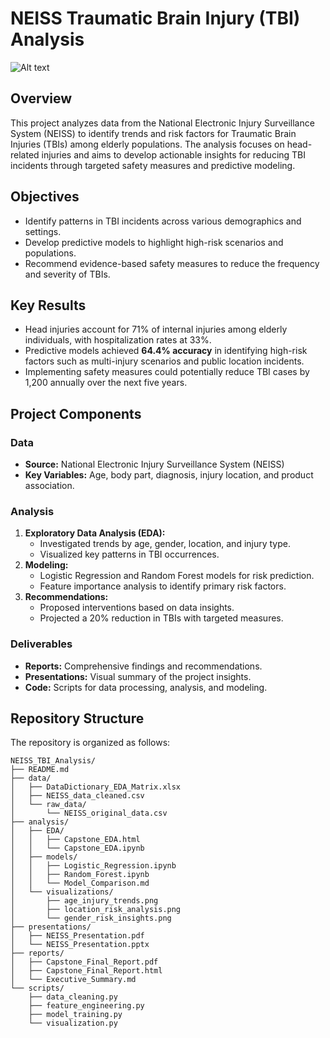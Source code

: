 # NEISS Traumatic Brain Injury (TBI) Analysis
![Alt text](IMAGES/TBI)
## Overview
This project analyzes data from the National Electronic Injury Surveillance System (NEISS) to identify trends and risk factors for Traumatic Brain Injuries (TBIs) among elderly populations. The analysis focuses on head-related injuries and aims to develop actionable insights for reducing TBI incidents through targeted safety measures and predictive modeling.

## Objectives
- Identify patterns in TBI incidents across various demographics and settings.
- Develop predictive models to highlight high-risk scenarios and populations.
- Recommend evidence-based safety measures to reduce the frequency and severity of TBIs.

## Key Results
- Head injuries account for 71% of internal injuries among elderly individuals, with hospitalization rates at 33%.
- Predictive models achieved **64.4% accuracy** in identifying high-risk factors such as multi-injury scenarios and public location incidents.
- Implementing safety measures could potentially reduce TBI cases by 1,200 annually over the next five years.

## Project Components

### Data
- **Source:** National Electronic Injury Surveillance System (NEISS)
- **Key Variables:** Age, body part, diagnosis, injury location, and product association.

### Analysis
1. **Exploratory Data Analysis (EDA):**
   - Investigated trends by age, gender, location, and injury type.
   - Visualized key patterns in TBI occurrences.
2. **Modeling:**
   - Logistic Regression and Random Forest models for risk prediction.
   - Feature importance analysis to identify primary risk factors.
3. **Recommendations:**
   - Proposed interventions based on data insights.
   - Projected a 20% reduction in TBIs with targeted measures.

### Deliverables
- **Reports:** Comprehensive findings and recommendations.
- **Presentations:** Visual summary of the project insights.
- **Code:** Scripts for data processing, analysis, and modeling.

## Repository Structure
The repository is organized as follows:

```plaintext
NEISS_TBI_Analysis/
├── README.md
├── data/
│   ├── DataDictionary_EDA_Matrix.xlsx
│   ├── NEISS_data_cleaned.csv
│   └── raw_data/
│       └── NEISS_original_data.csv
├── analysis/
│   ├── EDA/
│   │   ├── Capstone_EDA.html
│   │   └── Capstone_EDA.ipynb
│   ├── models/
│   │   ├── Logistic_Regression.ipynb
│   │   ├── Random_Forest.ipynb
│   │   └── Model_Comparison.md
│   └── visualizations/
│       ├── age_injury_trends.png
│       ├── location_risk_analysis.png
│       └── gender_risk_insights.png
├── presentations/
│   ├── NEISS_Presentation.pdf
│   └── NEISS_Presentation.pptx
├── reports/
│   ├── Capstone_Final_Report.pdf
│   ├── Capstone_Final_Report.html
│   └── Executive_Summary.md
└── scripts/
    ├── data_cleaning.py
    ├── feature_engineering.py
    ├── model_training.py
    └── visualization.py

